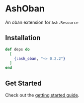 # AshOban

An oban extension for `Ash.Resource`

## Installation

```elixir
def deps do
  [
    {:ash_oban, "~> 0.2.2"}
  ]
end
```

## Get Started

Check out the [getting started guide](/documentation/tutorials/get-started-with-ash-oban.md).

